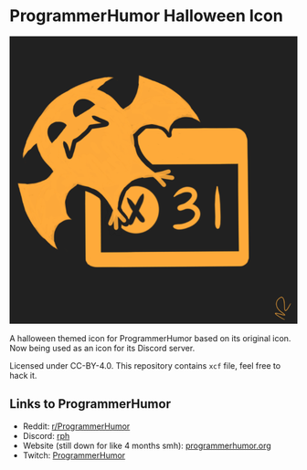 # ProgrammerHumor Halloween Icon

![ProgrammerHumor Halloween Icon](rph_halloween.webp "Spooky errors 😱")

A halloween themed icon for ProgrammerHumor based on its original icon. Now being used as an icon for its Discord server.

Licensed under CC-BY-4.0. This repository contains `xcf` file, feel free to hack it.

## Links to ProgrammerHumor

- Reddit: [r/ProgrammerHumor](https://reddit.com/r/ProgrammerHumor)
- Discord: [rph](https://discord.gg/rph)
- Website (still down for like 4 months smh): [programmerhumor.org](https://programmerhumor.org/)
- Twitch: [ProgrammerHumor](https://twitch.tv/ProgrammerHumor)
